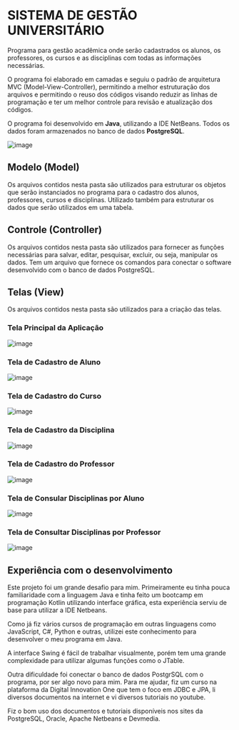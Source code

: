 # SISTEMA DE GESTÃO UNIVERSITÁRIO

Programa para gestão acadêmica onde serão cadastrados os alunos, os professores, os cursos e as disciplinas com todas as informações necessárias.

O programa foi elaborado em camadas e seguiu o padrão de arquitetura MVC (Model-View-Controller), permitindo a melhor estruturação dos arquivos e permitindo o reuso dos códigos visando reduzir as linhas de programação e ter um melhor controle para revisão e atualização dos códigos.

O programa foi desenvolvido em **Java**, utilizando a IDE NetBeans. Todos os dados foram armazenados no banco de dados **PostgreSQL**.

![image](https://github.com/user-attachments/assets/6b86e6b4-1797-4d7f-b48a-2d2b03767bdb)

## Modelo (Model)

Os arquivos contidos nesta pasta são utilizados para estruturar os objetos que serão instanciados no programa para o cadastro dos alunos, professores, cursos e disciplinas. Utilizado também para estruturar os dados que serão utilizados em uma tabela.

## Controle (Controller)

Os arquivos contidos nesta pasta são utilizados para fornecer as funções necessárias para salvar, editar, pesquisar, excluir, ou seja, manipular os dados. Tem um arquivo que fornece os comandos para conectar o software desenvolvido com o banco de dados PostgreSQL.

## Telas (View)

Os arquivos contidos nesta pasta são utilizados para a criação das telas.

### Tela Principal da Aplicação

![image](https://github.com/user-attachments/assets/e804e346-24b7-400d-a40b-44d5f1d1530d)

### Tela de Cadastro de Aluno

![image](https://github.com/user-attachments/assets/c974cbb9-503e-4f97-a1c8-da0a2f580bad)

### Tela de Cadastro do Curso

![image](https://github.com/user-attachments/assets/28e11500-2d55-4077-861d-05238f5e7a7c)

### Tela de Cadastro da Disciplina

![image](https://github.com/user-attachments/assets/cdfe7e0b-cec7-412f-9e0e-9b120b49ee2d)

### Tela de Cadastro do Professor

![image](https://github.com/user-attachments/assets/e72deda4-56c3-4506-8c8f-59f6c0fa4e9b)

### Tela de Consular Disciplinas por Aluno

![image](https://github.com/user-attachments/assets/0812028d-5177-45ab-982a-5e667e8386d0)

### Tela de Consultar Disciplinas por Professor

![image](https://github.com/user-attachments/assets/3e0608f0-914b-4baa-b0d6-3d8b52f17cc4)

## Experiência com o desenvolvimento

Este projeto foi um grande desafio para mim. Primeiramente eu tinha pouca familiaridade com a linguagem Java e tinha feito um bootcamp em programação Kotlin utilizando interface gráfica, esta experiência serviu de base para utilizar a IDE Netbeans.

Como já fiz vários cursos de programação em outras linguagens como JavaScript, C#, Python e outras, utilizei este conhecimento para desenvolver o meu programa em Java.

A interface Swing é fácil de trabalhar visualmente, porém tem uma grande complexidade para utilizar algumas funções como o JTable.

Outra dificuldade foi conectar o banco de dados PostgrSQL com o programa, por ser algo novo para mim. Para me ajudar, fiz um curso na plataforma da Digital Innovation One que tem o foco em JDBC e JPA, li diversos documentos na internet e vi diversos tutoriais no youtube.

Fiz o bom uso dos documentos e tutoriais disponíveis nos sites da PostgreSQL, Oracle, Apache Netbeans e Devmedia.
